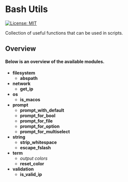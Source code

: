 # Bash Utils
[![License: MIT][license-image]][license-url]

Collection of useful functions that can be used in scripts.
## Overview
#### Below is an overview of the available modules.
- **filesystem**
  - **abspath**
- **network**
  - **get_ip**
- **os**
  - **is_macos**
- **prompt**
  - **prompt_with_default**
  - **prompt_for_bool**
  - **prompt_for_file**
  - **prompt_for_option**
  - **prompt_for_multiselect**
- **string**
  - **strip_whitespace**
  - **escape_fslash**
- **term**
  - *output colors*
  - **reset_color**
- **validation**
  - **is_valid_ip**

[license-image]: https://img.shields.io/badge/License-MIT-blue.svg
[license-url]: https://opensource.org/licenses/MIT